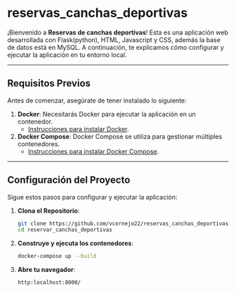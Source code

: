 # reservas_canchas_deportivas

¡Bienvenido a **Reservas de canchas deportivas**! Esta es una aplicación web desarrollada con Flask(python), HTML, Javascript y CSS, además la base de datos está en MySQL. A continuación, te explicamos cómo configurar y ejecutar la aplicación en tu entorno local.

---

## Requisitos Previos

Antes de comenzar, asegúrate de tener instalado lo siguiente:

1. **Docker**: Necesitarás Docker para ejecutar la aplicación en un contenedor.
   - [Instrucciones para instalar Docker](https://docs.docker.com/get-docker/).
2. **Docker Compose**: Docker Compose se utiliza para gestionar múltiples contenedores.
   - [Instrucciones para instalar Docker Compose](https://docs.docker.com/compose/install/).

---

## Configuración del Proyecto

Sigue estos pasos para configurar y ejecutar la aplicación:

1. **Clona el Repositorio**:
   ```bash
   git clone https://github.com/vcornejo22/reservas_canchas_deportivas.git
   cd reservar_canchas_deportivas
   ```
2.  **Construye y ejecuta los contenedores**:  
    ```bash
    docker-compose up --build
    ```
3.  **Abre tu navegador**:
    ```bash
    http:localhost:8000/
    ```